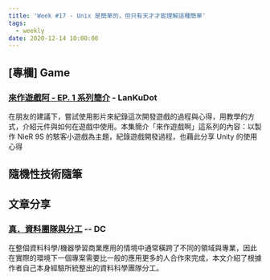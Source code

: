 ```yaml
---
title: 'Week #17 - Unix 是簡單的，但只有天才才能理解這種簡單'
tags:
  - weekly
date: 2020-12-14 10:00:00
---
```



## [專欄] Game

### [來作遊戲阿 - EP. 1 系列簡介](https://youtu.be/SAM1_CcvPDI) - LanKuDot

在朋友的建議下，嘗試使用影片來紀錄這次開發遊戲的過程與心得，用教學的方式，介紹元件與如何在遊戲中使用。本集簡介「來作遊戲啊」這系列的內容：以製作 NieR 9S 的駭客小遊戲為主題，紀錄遊戲開發過程，也藉此分享 Unity 的使用心得

## 隨機性技術隨筆
## 文章分享

### [真．資料團隊與分工](https://blog.v123582.tw/2020/10/18/%E7%9C%9F%E3%83%BB%E8%B3%87%E6%96%99%E5%9C%98%E9%9A%8A%E8%88%87%E5%88%86%E5%B7%A5/) -- DC
在整個資料科學/機器學習商業應用的情境中通常橫跨了不同的領域與專業，因此在實際的環境下一個專案需要比一般的應用更多的人合作來完成，本文介紹了根據作者自己本身經驗所統整出的資料科學團隊分工。
